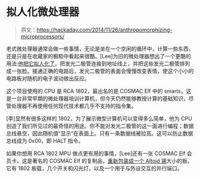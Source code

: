 # 拟人化微处理器

> 原文：<https://hackaday.com/2014/11/26/anthropomorphizing-microprocessors/>

老式微处理器通常会做一些事情，无论是坐在一个空闲的循环中，计算一些东西，还是只是在收藏家的橱柜中看起来很酷。[Lee]为旧的微处理器想出了一个更酷的用法:[他把它拟人化了](http://www.sunrise-ev.com/projects.htm#facecard)，把发光二极管连接到地址线上，并把这些发光二极管排列成一张脸。接通正确的电路后，发光二极管的表面会慢慢改变表情，使这个小小的电路板对随机的电子波动做出反应。

这个项目使用的 CPU 是 RCA 1802，最出名的是 COSMAC Elf 中的 smarts，这是一台非常早期的微处理器培训计算机，但今天仍然能够教授计算的基础知识，尽管处理器不再使用任何现代技术都几乎不支持的指令集。

[李]显然有很多这样的 1802，为了展示微型计算机可以变得多么简单，他为 CPU 创造了我们所见过的最奇怪的用途。你不能对发光二极管的这一面进行编程；数据总线悬空，因此随机值“显示”在表面上。只有一条数据线被拉高。这可以防止数据总线成为 0x00，即 HALT 指令。

如果你想用 RCA 1802 MPU 做点更有用的事情，[Lee]还有一张 COSMAC Elf 会员卡。这是著名的 COSMAC Elf 的复制品，[重新包装成一个 Altoid 锡](http://www.sunrise-ev.com/membershipcard.htm)大小的板。它有 1802 板载，几个开关和闪光灯，以及一个用于与外设交互的并行端口。